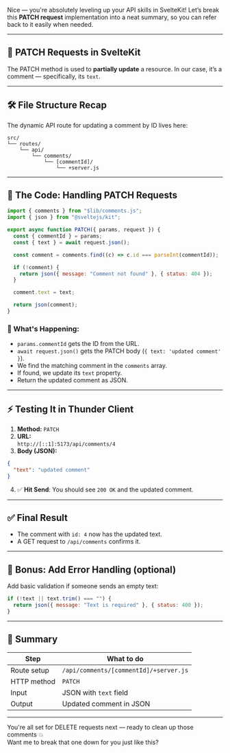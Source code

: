 Nice — you're absolutely leveling up your API skills in SvelteKit! Let’s break this **PATCH request** implementation into a neat summary, so you can refer back to it easily when needed.

---

## 🔧 PATCH Requests in SvelteKit

The PATCH method is used to **partially update** a resource. In our case, it’s a comment — specifically, its `text`.

---

## 🛠️ File Structure Recap

The dynamic API route for updating a comment by ID lives here:

```
src/
└── routes/
    └── api/
        └── comments/
            └── [commentId]/
                └── +server.js
```

---

## 🧠 The Code: Handling PATCH Requests

```js
import { comments } from "$lib/comments.js";
import { json } from "@sveltejs/kit";

export async function PATCH({ params, request }) {
  const { commentId } = params;
  const { text } = await request.json();

  const comment = comments.find((c) => c.id === parseInt(commentId));

  if (!comment) {
    return json({ message: "Comment not found" }, { status: 404 });
  }

  comment.text = text;

  return json(comment);
}
```

### 💬 What's Happening:

- `params.commentId` gets the ID from the URL.
- `await request.json()` gets the PATCH body (`{ text: 'updated comment' }`).
- We find the matching comment in the `comments` array.
- If found, we update its `text` property.
- Return the updated comment as JSON.

---

## ⚡ Testing It in Thunder Client

1. **Method:** `PATCH`
2. **URL:**  
   `http://[::1]:5173/api/comments/4`
3. **Body (JSON):**

```json
{
  "text": "updated comment"
}
```

4. ✅ **Hit Send**: You should see `200 OK` and the updated comment.

---

## ✅ Final Result

- The comment with `id: 4` now has the updated text.
- A GET request to `/api/comments` confirms it.

---

## 🧠 Bonus: Add Error Handling (optional)

Add basic validation if someone sends an empty text:

```js
if (!text || text.trim() === "") {
  return json({ message: "Text is required" }, { status: 400 });
}
```

---

## 📌 Summary

| Step        | What to do                             |
| ----------- | -------------------------------------- |
| Route setup | `/api/comments/[commentId]/+server.js` |
| HTTP method | `PATCH`                                |
| Input       | JSON with `text` field                 |
| Output      | Updated comment in JSON                |

---

You're all set for DELETE requests next — ready to clean up those comments 💥  
Want me to break that one down for you just like this?
